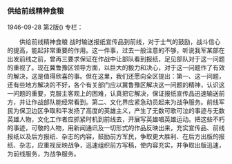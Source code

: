 ### 供给前线精神食粮

1946-09-28
第2版()
专栏：

　　供给前线精神食粮
    战时输送报纸宣传品到前线，对于士气的鼓励，战斗信心的提高，能起非常重要的作用。这一件事，过去一般注意的不够，听说我军某部在出发前线之前，曾再三要求保证在作战中让部队看到报纸，足见部队对于这一问题的重视了。现在冀鲁豫区领导方面，以巨大的毅力和决心，对于这一问题作了有效的解决，这是值得欣喜的事。但在这里，我们还愿向全区提出：第一、这一问题，还有些地方解决的不好，各个有关部门应以冀鲁豫区解决这一问题的精神，认识这一问题的重要，克服主客观上的困难，认真把它解决，保证报纸宣传品迅速输送前方，并让作战部队能经常看到。第二、文化界应紧急动员起来为战争服务。前线军民为保卫边区争取和平发扬了高度的英雄主义，产生了无数可歌可泣的事迹与无数英雄人物，文化工作者应抓紧时机到前线去，开展写英雄唱英雄运动。把这些不朽的事迹，可敬的人物，用新闻通讯及一切形式的作品反映出来，充实宣传品、前线报纸以及后方报纸、杂志的内容，鼓励前方军民，争取更大胜利、在后方出版的报纸、杂志，应重视反映战争，迅速组织前方写稿，使内容充实，并争取出版迅速，为前线服务，为战争服务。
